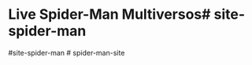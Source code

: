 # Live Spider-Man Multiversos# site-spider-man
#site-spider-man
#   s p i d e r - m a n - s i t e  
 
